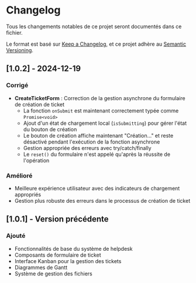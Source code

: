 # Changelog

Tous les changements notables de ce projet seront documentés dans ce fichier.

Le format est basé sur [Keep a Changelog](https://keepachangelog.com/fr/1.0.0/),
et ce projet adhère au [Semantic Versioning](https://semver.org/lang/fr/).

## [1.0.2] - 2024-12-19

### Corrigé
- **CreateTicketForm** : Correction de la gestion asynchrone du formulaire de création de ticket
  - La fonction `onSubmit` est maintenant correctement typée comme `Promise<void>`
  - Ajout d'un état de chargement local (`isSubmitting`) pour gérer l'état du bouton de création
  - Le bouton de création affiche maintenant "Création..." et reste désactivé pendant l'exécution de la fonction asynchrone
  - Gestion appropriée des erreurs avec try/catch/finally
  - Le `reset()` du formulaire n'est appelé qu'après la réussite de l'opération

### Amélioré
- Meilleure expérience utilisateur avec des indicateurs de chargement appropriés
- Gestion plus robuste des erreurs dans le processus de création de ticket

## [1.0.1] - Version précédente

### Ajouté
- Fonctionnalités de base du système de helpdesk
- Composants de formulaire de ticket
- Interface Kanban pour la gestion des tickets
- Diagrammes de Gantt
- Système de gestion des fichiers 